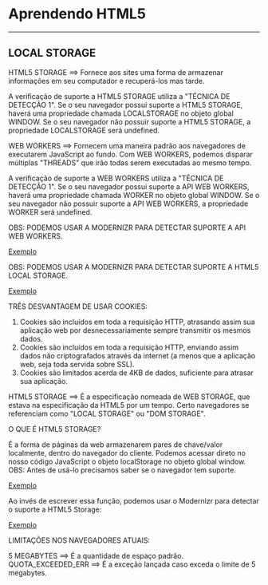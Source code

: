 Aprendendo HTML5
===================
----------
LOCAL STORAGE
-------------
HTML5 STORAGE ==> Fornece aos sites uma forma de armazenar informações em seu computador e recuperá-los mas tarde.

A verificação  de suporte a HTML5 STORAGE utiliza a "TÉCNICA DE DETECÇÃO 1". Se o seu navegador  possui suporte a HTML5 STORAGE, haverá uma propriedade chamada
LOCALSTORAGE no objeto global WINDOW. Se o seu navegador não possuir suporte a HTML5 STORAGE, a propriedade LOCALSTORAGE será undefined.

WEB WORKERS ==> Fornecem uma maneira padrão aos navegadores de executarem JavaScript ao fundo. Com WEB WORKERS, podemos disparar múltiplas "THREADS" que irão todas serem executadas ao mesmo tempo.

A verificação  de suporte a WEB WORKERS utiliza a "TÉCNICA DE DETECÇÃO 1". Se o seu navegador  possui suporte a API WEB WORKERS, haverá uma propriedade chamada
WORKER no objeto global WINDOW. Se o seu navegador não possuir suporte a API WEB WORKERS, a propriedade WORKER será undefined.

OBS: PODEMOS USAR A MODERNIZR PARA DETECTAR SUPORTE A API WEB WORKERS.

[Exemplo](https://codepen.io/JeffersonBraga/pen/rzzemP) 

     


OBS: PODEMOS USAR A MODERNIZR PARA DETECTAR SUPORTE A HTML5 LOCAL STORAGE.

[Exemplo](https://codepen.io/JeffersonBraga/pen/GvvZZj?editors=1011) 

TRÊS DESVANTAGEM DE USAR COOKIES:

1. Cookies são incluídos em toda a requisição HTTP, atrasando assim sua aplicação web por desnecessariamente sempre transmitir os mesmos dados.
2. Cookies são incluídos em toda a requisição HTTP, enviando assim dados não criptografados através da internet (a menos que a aplicação web, seja toda servida sobre SSL).
3. Cookies são limitados acerda de 4KB de dados, suficiente para atrasar sua aplicação.
 
HTML5 STORAGE ==> É a especificação nomeada de  WEB STORAGE, que estava na especificação da HTML5 por um tempo. Certo navegadores se referenciam como "LOCAL STORAGE" ou "DOM STORAGE".

O QUE É HTML5 STORAGE?

É a forma de páginas da web armazenarem pares de chave/valor localmente, dentro do navegador do cliente.
Podemos acessar direto no nosso código JavaScript o objeto localStorage no objeto global window. 
OBS: Antes de usá-lo precisamos saber se o navegador tem suporte.

[Exemplo](https://codepen.io/JeffersonBraga/pen/xLLVEo) 

Ao invés de escrever essa função, podemos usar o Modernizr para detectar o suporte a HTML5 Storage:

[Exemplo](https://codepen.io/JeffersonBraga/pen/zddqob) 
    
LIMITAÇÕES NOS NAVEGADORES ATUAIS:

5 MEGABYTES        ==> É a quantidade de espaço padrão.
QUOTA_EXCEEDED_ERR ==> É a exceção lançada caso exceda o limite de 5 megabytes.

